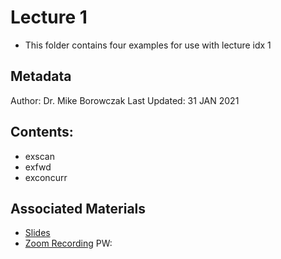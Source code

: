 # Lecture 1
- This folder contains four examples for use with lecture idx 1

## Metadata
Author: Dr. Mike Borowczak
Last Updated: 31 JAN 2021

## Contents:
- exscan
- exfwd
- exconcurr

## Associated Materials

  - [Slides](https://docs.google.com/presentation/d/1J5lblqJ_McY3rhLP5jwjGKT9rkiAeN8lJUkyvyn5kHE/edit?usp=sharing)
  - [Zoom Recording]() PW: 
